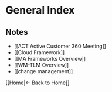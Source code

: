 # General Index

## Notes

 - [[ACT Active Customer 360 Meeting]]
 - [[Cloud Framework]]
 - [[MA Frameworks Overview]]
 - [[WM-TLM Overview]]
 - [[change management]]

[[Home|← Back to Home]]
